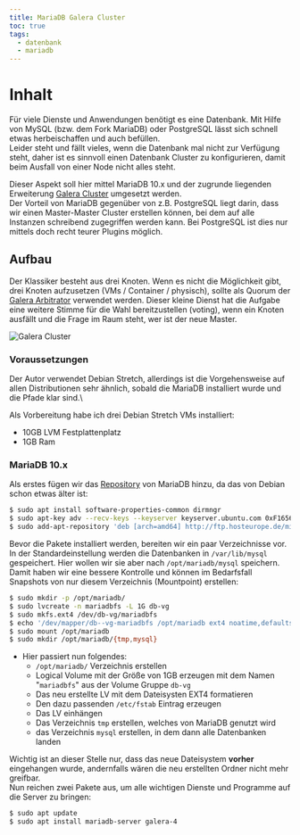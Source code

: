 ```yaml
---
title: MariaDB Galera Cluster
toc: true
tags:
  - datenbank
  - mariadb
---
```

# Inhalt
Für viele Dienste und Anwendungen benötigt es eine Datenbank. Mit Hilfe von MySQL (bzw. dem Fork MariaDB) oder PostgreSQL lässt sich schnell etwas herbeischaffen und auch befüllen.\
Leider steht und fällt vieles, wenn die Datenbank mal nicht zur Verfügung steht, daher ist es sinnvoll einen Datenbank Cluster zu konfigurieren, damit beim Ausfall von einer Node nicht alles steht.

Dieser Aspekt soll hier mittel MariaDB 10.x und der zugrunde liegenden Erweiterung [Galera Cluster](http://galeracluster.com/products/) umgesetzt werden.\
Der Vorteil von MariaDB gegenüber von z.B. PostgreSQL liegt darin, dass wir einen Master-Master Cluster erstellen können, bei dem auf alle Instanzen schreibend zugegriffen werden kann. Bei PostgreSQL ist dies nur mittels doch recht teurer Plugins möglich.

## Aufbau

 Der Klassiker besteht aus drei Knoten. Wenn es nicht die Möglichkeit gibt, drei Knoten aufzusetzen (VMs / Container / physisch), sollte als Quorum der [Galera Arbitrator](http://galeracluster.com/library/documentation/arbitrator.html) verwendet werden. Dieser kleine Dienst hat die Aufgabe eine weitere Stimme für die Wahl bereitzustellen (voting), wenn ein Knoten ausfällt und die Frage im Raum steht, wer ist der neue Master.

 ![Galera Cluster](/doc/uploads/datenbank/galera_cluster.png?height=400px)

### Voraussetzungen

 Der Autor verwendet Debian Stretch, allerdings ist die Vorgehensweise auf allen Distributionen sehr ähnlich, sobald die MariaDB installiert wurde und die Pfade klar sind.\

Als Vorbereitung habe ich drei Debian Stretch VMs installiert:

* 10GB LVM Festplattenplatz
* 1GB Ram

### MariaDB 10.x

Als erstes fügen wir das [Repository](https://downloads.mariadb.org/mariadb/repositories/#mirror=host-europe) von MariaDB hinzu, da das von Debian schon etwas älter ist:

```sh
$ sudo apt install software-properties-common dirmngr
$ sudo apt-key adv --recv-keys --keyserver keyserver.ubuntu.com 0xF1656F24C74CD1D8
$ sudo add-apt-repository 'deb [arch=amd64] http://ftp.hosteurope.de/mirror/mariadb.org/repo/10.4/debian stretch main'
```

Bevor die Pakete installiert werden, bereiten wir ein paar Verzeichnisse vor. In der Standardeinstellung werden die Datenbanken in `/var/lib/mysql` gespeichert. Hier wollen wir sie aber nach `/opt/mariadb/mysql` speichern.
Damit haben wir eine bessere Kontrolle und können im Bedarfsfall Snapshots von nur diesem Verzeichnis (Mountpoint) erstellen:

```sh
$ sudo mkdir -p /opt/mariadb/
$ sudo lvcreate -n mariadbfs -L 1G db-vg
$ sudo mkfs.ext4 /dev/db-vg/mariadbfs
$ echo '/dev/mapper/db--vg-mariadbfs /opt/mariadb ext4 noatime,defaults 0 2' | sudo tee -a /etc/fstab > /dev/null
$ sudo mount /opt/mariadb
$ sudo mkdir /opt/mariadb/{tmp,mysql}
```

* Hier passiert nun folgendes:
  * `/opt/mariadb/` Verzeichnis erstellen
  * Logical Volume mit der Größe von 1GB erzeugen mit dem Namen "`mariadbfs`" aus der Volume Gruppe `db-vg`
  * Das neu erstellte LV mit dem Dateisysten EXT4 formatieren
  * Den dazu passenden `/etc/fstab` Eintrag erzeugen
  * Das LV einhängen
  * Das Verzeichnis `tmp` erstellen, welches von MariaDB genutzt wird
  * das Verzeichnis `mysql` erstellen, in dem dann alle Datenbanken landen

Wichtig ist an dieser Stelle nur, dass das neue Dateisystem **vorher** eingehangen wurde, andernfalls wären die neu erstellten Ordner nicht mehr greifbar.\
Nun reichen zwei Pakete aus, um alle wichtigen Dienste und Programme auf die Server zu bringen: 

```sh
$ sudo apt update
$ sudo apt install mariadb-server galera-4
```

